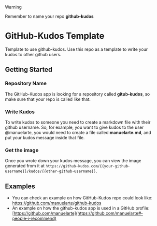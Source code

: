 > [!WARNING]  
> Remember to name your repo **github-kudos**

# GitHub-Kudos Template
Template to use github-kudos. Use this repo as a template to write your kudos to other github users.

## Getting Started

### Repository Name

The GitHub-Kudos app is looking for a repository called **gitub-kudos**, so make sure that your repo is called like that.

### Write Kudos

To write kudos to someone you need to create a markdown file with their github username. 
So, for example, you want to give kudos to the user @manuelarte, you would need to create a file called **manuelarte.md**, and put your kudos message inside that file.

### Get the image

Once you wrote down your kudos message, you can view the image generated from it at `https://github-kudos.com/{{your-github-username}}/kudos/{{other-github-username}}`.

## Examples

+ You can check an example on how GitHub-Kudos repo could look like: https://github.com/manuelarte/github-kudos
+ An example on how the github-kudos app is used in a GitHub profile: [https://github.com/manuelarte](https://github.com/manuelarte#-people-i-recommend)


